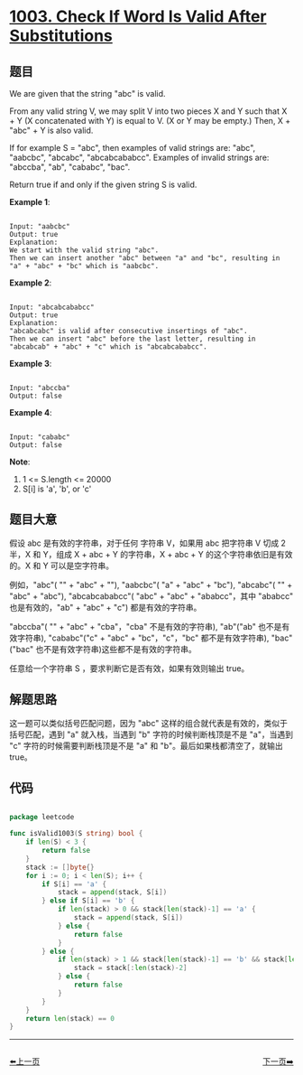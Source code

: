 # [1003. Check If Word Is Valid After Substitutions](https://leetcode.com/problems/check-if-word-is-valid-after-substitutions/)

## 题目

We are given that the string "abc" is valid.

From any valid string V, we may split V into two pieces X and Y such that X + Y (X concatenated with Y) is equal to V.  (X or Y may be empty.)  Then, X + "abc" + Y is also valid.

If for example S = "abc", then examples of valid strings are: "abc", "aabcbc", "abcabc", "abcabcababcc".  Examples of invalid strings are: "abccba", "ab", "cababc", "bac".

Return true if and only if the given string S is valid.

 

**Example 1**:

```

Input: "aabcbc"
Output: true
Explanation: 
We start with the valid string "abc".
Then we can insert another "abc" between "a" and "bc", resulting in "a" + "abc" + "bc" which is "aabcbc".

```

**Example 2**:

```

Input: "abcabcababcc"
Output: true
Explanation: 
"abcabcabc" is valid after consecutive insertings of "abc".
Then we can insert "abc" before the last letter, resulting in "abcabcab" + "abc" + "c" which is "abcabcababcc".

```

**Example 3**:

```

Input: "abccba"
Output: false

```

**Example 4**:

```

Input: "cababc"
Output: false

```

**Note**:

1. 1 <= S.length <= 20000
2. S[i] is 'a', 'b', or 'c'

## 题目大意

假设 abc 是有效的字符串，对于任何 字符串 V，如果用 abc 把字符串 V 切成 2 半，X 和 Y，组成 X + abc + Y 的字符串，X + abc + Y 的这个字符串依旧是有效的。X 和 Y 可以是空字符串。

例如，"abc"( "" + "abc" + ""), "aabcbc"( "a" + "abc" + "bc"), "abcabc"( "" + "abc" + "abc"), "abcabcababcc"( "abc" + "abc" + "ababcc"，其中 "ababcc" 也是有效的，"ab" + "abc" + "c") 都是有效的字符串。

"abccba"( "" + "abc" + "cba"，"cba" 不是有效的字符串), "ab"("ab" 也不是有效字符串), "cababc"("c" + "abc" + "bc"，"c"，"bc" 都不是有效字符串), "bac" ("bac" 也不是有效字符串)这些都不是有效的字符串。

任意给一个字符串 S ，要求判断它是否有效，如果有效则输出 true。

## 解题思路

这一题可以类似括号匹配问题，因为 "abc" 这样的组合就代表是有效的，类似于括号匹配，遇到 "a" 就入栈，当遇到 "b" 字符的时候判断栈顶是不是 "a"，当遇到 "c" 字符的时候需要判断栈顶是不是 "a" 和 "b"。最后如果栈都清空了，就输出 true。

## 代码

```go

package leetcode

func isValid1003(S string) bool {
	if len(S) < 3 {
		return false
	}
	stack := []byte{}
	for i := 0; i < len(S); i++ {
		if S[i] == 'a' {
			stack = append(stack, S[i])
		} else if S[i] == 'b' {
			if len(stack) > 0 && stack[len(stack)-1] == 'a' {
				stack = append(stack, S[i])
			} else {
				return false
			}
		} else {
			if len(stack) > 1 && stack[len(stack)-1] == 'b' && stack[len(stack)-2] == 'a' {
				stack = stack[:len(stack)-2]
			} else {
				return false
			}
		}
	}
	return len(stack) == 0
}

```


----------------------------------------------
<div style="display: flex;justify-content: space-between;align-items: center;">
<p><a href="https://books.halfrost.com/leetcode/ChapterFour/1002.Find-Common-Characters/">⬅️上一页</a></p>
<p><a href="https://books.halfrost.com/leetcode/ChapterFour/1004.Max-Consecutive-Ones-III/">下一页➡️</a></p>
</div>
